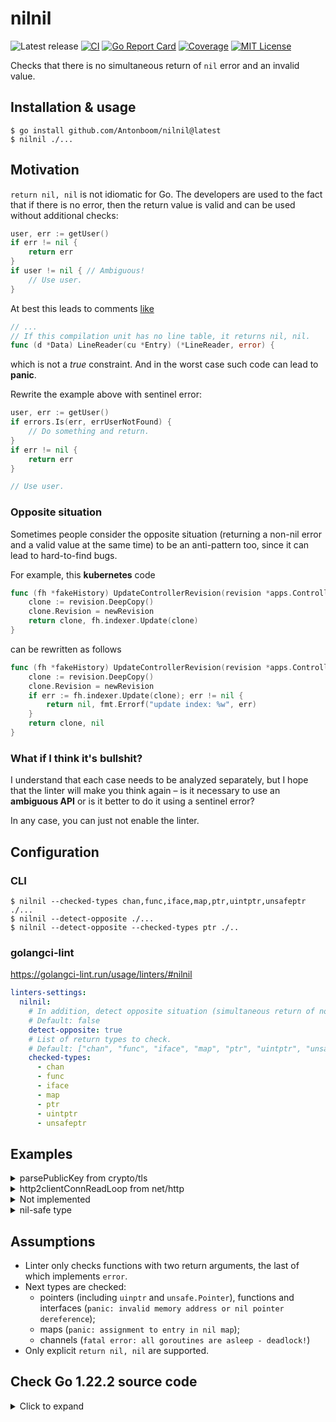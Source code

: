 # nilnil

![Latest release](https://img.shields.io/github/v/release/Antonboom/nilnil)
[![CI](https://github.com/Antonboom/nilnil/actions/workflows/ci.yml/badge.svg)](https://github.com/Antonboom/nilnil/actions/workflows/ci.yml)
[![Go Report Card](https://goreportcard.com/badge/github.com/Antonboom/nilnil)](https://goreportcard.com/report/github.com/Antonboom/nilnil)
[![Coverage](https://coveralls.io/repos/github/Antonboom/nilnil/badge.svg?branch=master)](https://coveralls.io/github/Antonboom/nilnil?branch=master)
[![MIT License](http://img.shields.io/badge/license-MIT-blue.svg?style=flat)](LICENSE)

Checks that there is no simultaneous return of `nil` error and an invalid value.

## Installation & usage

```
$ go install github.com/Antonboom/nilnil@latest
$ nilnil ./...
```

## Motivation

`return nil, nil` is not idiomatic for Go. The developers are used to the fact that 
if there is no error, then the return value is valid and can be used without additional checks:
```go
user, err := getUser()
if err != nil {
    return err
}
if user != nil { // Ambiguous!
    // Use user.
}
```

At best this leads to comments [like](https://github.com/golang/go/blob/07fc59199b9522bfe0d14f35c4391394efc336c9/src/debug/dwarf/line.go#L142)

```go
// ...
// If this compilation unit has no line table, it returns nil, nil.
func (d *Data) LineReader(cu *Entry) (*LineReader, error) {
```

which is not a _true_ constraint. And in the worst case such code can lead to **panic**.
<br>

Rewrite the example above with sentinel error:
```go
user, err := getUser()
if errors.Is(err, errUserNotFound) {
    // Do something and return.
}
if err != nil {
    return err
}

// Use user.
```

### Opposite situation

Sometimes people consider the opposite situation (returning a non-nil error and a valid value at the same time) to be
an anti-pattern too, since it can lead to hard-to-find bugs.

For example, this **kubernetes** code
```go
func (fh *fakeHistory) UpdateControllerRevision(revision *apps.ControllerRevision, newRevision int64) (*apps.ControllerRevision, error) {
    clone := revision.DeepCopy()
    clone.Revision = newRevision
    return clone, fh.indexer.Update(clone)
}
```

can be rewritten as follows

```go
func (fh *fakeHistory) UpdateControllerRevision(revision *apps.ControllerRevision, newRevision int64) (*apps.ControllerRevision, error) {
    clone := revision.DeepCopy()
    clone.Revision = newRevision
    if err := fh.indexer.Update(clone); err != nil {
        return nil, fmt.Errorf("update index: %w", err)
    }
    return clone, nil
}
```

### What if I think it's bullshit?

I understand that each case needs to be analyzed separately, 
but I hope that the linter will make you think again –
is it necessary to use an **ambiguous API** or is it better to do it using a sentinel error?
<br>

In any case, you can just not enable the linter.

## Configuration

### CLI

```shell
$ nilnil --checked-types chan,func,iface,map,ptr,uintptr,unsafeptr ./...
$ nilnil --detect-opposite ./...
$ nilnil --detect-opposite --checked-types ptr ./..
```

### golangci-lint

https://golangci-lint.run/usage/linters/#nilnil

```yaml
linters-settings:
  nilnil:
    # In addition, detect opposite situation (simultaneous return of non-nil error and valid value).
    # Default: false
    detect-opposite: true
    # List of return types to check.
    # Default: ["chan", "func", "iface", "map", "ptr", "uintptr", "unsafeptr"]
    checked-types:
      - chan
      - func
      - iface
      - map
      - ptr
      - uintptr
      - unsafeptr
```

## Examples

<details>
  <summary>parsePublicKey from crypto/tls</summary>

```go
// BEFORE

func parsePublicKey(algo PublicKeyAlgorithm, keyData *publicKeyInfo) (interface{}, error) {
    der := cryptobyte.String(keyData.PublicKey.RightAlign())
    switch algo {
    case RSA:
        // ...
        return pub, nil
    case ECDSA:
        // ...
        return pub, nil
    case Ed25519:
        // ...
        return ed25519.PublicKey(der), nil
    case DSA:
        // ...
        return pub, nil
    default:
        return nil, nil
    }
}

// AFTER

var errUnknownPublicKeyAlgo = errors.New("unknown public key algo")

func parsePublicKey(algo PublicKeyAlgorithm, keyData *publicKeyInfo) (interface{}, error) {
    der := cryptobyte.String(keyData.PublicKey.RightAlign())
    switch algo {
    case RSA:
        // ...
        return pub, nil
    case ECDSA:
        // ...
        return pub, nil
    case Ed25519:
        // ...
        return ed25519.PublicKey(der), nil
    case DSA:
        // ...
        return pub, nil
    default:
        return nil, fmt.Errorf("%w: %v", errUnknownPublicKeyAlgo, algo)
    }
}
```

</details>

<details>
  <summary>http2clientConnReadLoop from net/http</summary>

```go
// BEFORE

// As a special case, handleResponse may return (nil, nil) to skip the frame.
func (rl *http2clientConnReadLoop) handleResponse(/* ... */) (*Response, error) {
    if statusCode >= 100 && statusCode <= 199 {
        return nil, nil
    }
}

// ...
res, err := rl.handleResponse(cs, f)
if err != nil {
	return err
}
if res == nil {
    // (nil, nil) special case. See handleResponse docs.
    return nil
}

// AFTER

var errNeedSkipFrame = errors.New("need skip frame")

// As a special case, handleResponse may return errNeedSkipFrame to skip the frame.
func (rl *http2clientConnReadLoop) handleResponse(/* ... */) (*Response, error) {
    if statusCode >= 100 && statusCode <= 199 {
        return nil, errNeedSkipFrame
    }
}

// ...
res, err := rl.handleResponse(cs, f)
if errors.Is(err, errNeedSkipFrame) {
    return nil
}
if err != nil {
    return err
}
```

</details>

<details>
  <summary>Not implemented</summary>

```go
// BEFORE

func (s *Service) StartStream(ctx context.Context) (*Stream, error) {
    return nil, nil
}

// AFTER

func (s *Service) StartStream(ctx context.Context) (*Stream, error) {
    return nil, errors.New("not implemented")
}
```

</details>

<details>
  <summary>nil-safe type</summary>

```go
package ratelimiter

type RateLimiter struct {
    // ...
}

func New() (*RateLimiter, error) {
    // It's OK, RateLimiter is nil-safe.
    // But it's better not to do it anyway.
    return nil, nil
}

func (r *RateLimiter) Allow() bool {
    if r == nil {
        return true
    }
    return r.allow()
}
```

</details>

## Assumptions

- Linter only checks functions with two return arguments, the last of which implements `error`.
- Next types are checked:
  * pointers (including `uinptr` and `unsafe.Pointer`), functions and interfaces (`panic: invalid memory address or nil pointer dereference`);
  * maps (`panic: assignment to entry in nil map`);
  * channels (`fatal error: all goroutines are asleep - deadlock!`)
- Only explicit `return nil, nil` are supported.

## Check Go 1.22.2 source code

<details>
  <summary>Click to expand</summary>

```shell
$ cd $GOROOT/src
$ nilnil ./... 2>&1 | grep -v "_test.go"  
/usr/local/go/src/internal/bisect/bisect.go:196:3: return both a `nil` error and an invalid value: use a sentinel error instead
/usr/local/go/src/net/fd_unix.go:71:3: return both a `nil` error and an invalid value: use a sentinel error instead
/usr/local/go/src/net/fd_unix.go:79:4: return both a `nil` error and an invalid value: use a sentinel error instead
/usr/local/go/src/net/fd_unix.go:156:4: return both a `nil` error and an invalid value: use a sentinel error instead
/usr/local/go/src/net/iprawsock_posix.go:36:3: return both a `nil` error and an invalid value: use a sentinel error instead
/usr/local/go/src/net/tcpsock_posix.go:38:3: return both a `nil` error and an invalid value: use a sentinel error instead
/usr/local/go/src/net/udpsock_posix.go:37:3: return both a `nil` error and an invalid value: use a sentinel error instead
/usr/local/go/src/net/unixsock_posix.go:92:3: return both a `nil` error and an invalid value: use a sentinel error instead
/usr/local/go/src/crypto/tls/key_agreement.go:46:2: return both a `nil` error and an invalid value: use a sentinel error instead
/usr/local/go/src/crypto/tls/ticket.go:355:3: return both a `nil` error and an invalid value: use a sentinel error instead
/usr/local/go/src/crypto/tls/ticket.go:359:3: return both a `nil` error and an invalid value: use a sentinel error instead
/usr/local/go/src/database/sql/driver/types.go:157:3: return both a `nil` error and an invalid value: use a sentinel error instead
/usr/local/go/src/database/sql/driver/types.go:232:3: return both a `nil` error and an invalid value: use a sentinel error instead
/usr/local/go/src/database/sql/driver/types.go:263:4: return both a `nil` error and an invalid value: use a sentinel error instead
/usr/local/go/src/database/sql/convert.go:548:3: return both a `nil` error and an invalid value: use a sentinel error instead
/usr/local/go/src/database/sql/sql.go:205:3: return both a `nil` error and an invalid value: use a sentinel error instead
/usr/local/go/src/database/sql/sql.go:231:3: return both a `nil` error and an invalid value: use a sentinel error instead
/usr/local/go/src/database/sql/sql.go:257:3: return both a `nil` error and an invalid value: use a sentinel error instead
/usr/local/go/src/database/sql/sql.go:284:3: return both a `nil` error and an invalid value: use a sentinel error instead
/usr/local/go/src/database/sql/sql.go:311:3: return both a `nil` error and an invalid value: use a sentinel error instead
/usr/local/go/src/database/sql/sql.go:337:3: return both a `nil` error and an invalid value: use a sentinel error instead
/usr/local/go/src/database/sql/sql.go:363:3: return both a `nil` error and an invalid value: use a sentinel error instead
/usr/local/go/src/database/sql/sql.go:389:3: return both a `nil` error and an invalid value: use a sentinel error instead
/usr/local/go/src/database/sql/sql.go:422:3: return both a `nil` error and an invalid value: use a sentinel error instead
/usr/local/go/src/debug/dwarf/entry.go:884:3: return both a `nil` error and an invalid value: use a sentinel error instead
/usr/local/go/src/debug/dwarf/line.go:146:3: return both a `nil` error and an invalid value: use a sentinel error instead
/usr/local/go/src/debug/dwarf/line.go:153:3: return both a `nil` error and an invalid value: use a sentinel error instead
/usr/local/go/src/debug/dwarf/typeunit.go:138:3: return both a `nil` error and an invalid value: use a sentinel error instead
/usr/local/go/src/debug/pe/file.go:470:3: return both a `nil` error and an invalid value: use a sentinel error instead
/usr/local/go/src/net/http/h2_bundle.go:9530:3: return both a `nil` error and an invalid value: use a sentinel error instead
/usr/local/go/src/net/http/transfer.go:765:3: return both a `nil` error and an invalid value: use a sentinel error instead
/usr/local/go/src/net/http/transfer.go:775:3: return both a `nil` error and an invalid value: use a sentinel error instead
/usr/local/go/src/net/http/transfer.go:798:3: return both a `nil` error and an invalid value: use a sentinel error instead
/usr/local/go/src/go/build/build.go:1442:3: return both a `nil` error and an invalid value: use a sentinel error instead
/usr/local/go/src/go/build/build.go:1453:3: return both a `nil` error and an invalid value: use a sentinel error instead
/usr/local/go/src/go/build/build.go:1457:3: return both a `nil` error and an invalid value: use a sentinel error instead
/usr/local/go/src/go/build/build.go:1491:3: return both a `nil` error and an invalid value: use a sentinel error instead
/usr/local/go/src/go/internal/gccgoimporter/ar.go:125:3: return both a `nil` error and an invalid value: use a sentinel error instead
/usr/local/go/src/image/jpeg/reader.go:622:5: return both a `nil` error and an invalid value: use a sentinel error instead
/usr/local/go/src/image/png/reader.go:434:4: return both a `nil` error and an invalid value: use a sentinel error instead
/usr/local/go/src/internal/profile/legacy_profile.go:1089:4: return both a `nil` error and an invalid value: use a sentinel error instead
/usr/local/go/src/net/internal/socktest/switch.go:142:3: return both a `nil` error and an invalid value: use a sentinel error instead
```

</details>
